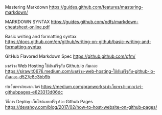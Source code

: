 Mastering Markdown https://guides.github.com/features/mastering-markdown/

MARKDOWN SYNTAX https://guides.github.com/pdfs/markdown-cheatsheet-online.pdf

Basic writing and formatting syntax https://docs.github.com/en/github/writing-on-github/basic-writing-and-formatting-syntax

GitHub Flavored Markdown Spec https://github.github.com/gfm/

มาสร้าง Web Hosting ใช้กันฟรีๆกับ Github.io กันเถอะ https://sirawit0676.medium.com/มาสร้าง-web-hosting-ใช้กันฟรีๆกับ-github-io-กันเถอะ-d527e8c3bb9b

ทำเว็บเพจง่ายมากเว่อร์ https://medium.com/pranworks/ทำเว็บเพจง่ายมากเว่อร์-githubpages-e823313d06dc

วิธีการ Deploy เว็บไซต์แบบฟรีๆ ด้วย Github Pages https://devahoy.com/blog/2017/02/how-to-host-website-on-github-pages/
